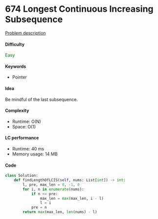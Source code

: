 674 Longest Continuous Increasing Subsequence   
=======================
[Problem description](https://leetcode.com/problems/longest-continuous-increasing-subsequence/)

#### Difficulty
<span style="color:green">Easy</span>

#### Keywords
- Pointer

#### Idea
Be mindful of the last subsequence.

#### Complexity
- Runtime: O(N)
- Space: O(1)

#### LC performance
- Runtime: 40 ms
- Memory usage: 14 MB

#### Code
```python
class Solution:
    def findLengthOfLCIS(self, nums: List[int]) -> int:
        l, pre, max_len = 0, -1, 0
        for i, n in enumerate(nums):
            if n <= pre:
                max_len = max(max_len, i - l)
                l = i
            pre = n
        return max(max_len, len(nums) - l)
```